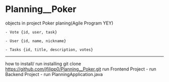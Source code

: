 # Planning__Poker

objects in project Poker planing(Agile Program YEY)

    - Vote {id, user, task}

    - User {id, name, nickname}

    - Tasks {id, title, description, votes}

---------
how to install/ run
installing
git clone https://github.com/jfilipp0/Planning__Poker.git
run Frontend Project 
    - 
run Backend Project
    -  run PlanningApplication.java 
